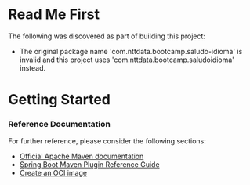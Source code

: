 # Read Me First
The following was discovered as part of building this project:

* The original package name 'com.nttdata.bootcamp.saludo-idioma' is invalid and this project uses 'com.nttdata.bootcamp.saludoidioma' instead.

# Getting Started

### Reference Documentation
For further reference, please consider the following sections:

* [Official Apache Maven documentation](https://maven.apache.org/guides/index.html)
* [Spring Boot Maven Plugin Reference Guide](https://docs.spring.io/spring-boot/docs/2.7.4/maven-plugin/reference/html/)
* [Create an OCI image](https://docs.spring.io/spring-boot/docs/2.7.4/maven-plugin/reference/html/#build-image)

